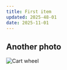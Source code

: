 ```yaml
---
title: First item
updated: 2025-48-01
date: 2025-11-01
---
```



## Another photo


![Cart wheel](https://live.staticflickr.com/65535/54289874032_91a3e6f51d_h_d.jpg)